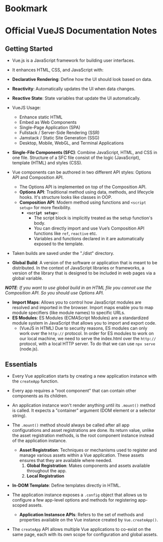 # Bookmark

# Official VueJS Documentation Notes
## Getting Started
+ Vue.js is a JavaScript framework for building user interfaces.
+ It enhances HTML, CSS, and JavaScript with:
+ **Declarative Rendering**: Define how the UI should look based on data.
+ **Reactivity**: Automatically updates the UI when data changes.
+ **Reactive State**: State variables that update the UI automatically.

+ VueJS Usage:
  - Enhance static HTML
  - Embed as Web Components
  - Single-Page Application (SPA)
  - Fullstack / Server-Side Rendering (SSR)
  - Jamstack / Static Site Generation (SSG)
  - Desktop, Mobile, WebGL, and Terminal Applications

+ **Single-File Components (SFC)**: Combine JavaScript, HTML, and CSS in one file. Structure of a SFC file consist of the logic (JavaScript), template (HTML) and styles (CSS).

+ Vue components can be authored in two different API styles: Options API and Composition API.
  - The Options API is implemented on top of the Composition API.
  - **Options API**: Traditional method using data, methods, and lifecycle hooks. It's structure looks like classes in OOP.
  - **Composition API**: Modern method using functions and `<script setup>` for more flexibility.
    + **`<script setup>`**:
      - The script block is implicitly treated as the setup function's body.
      - You can directly import and use Vue’s Composition API functions like `ref`, `reactive` etc.
      - Variables and functions declared in it are automatically exposed to the template.

+ Taken builds are saved under the "./dist" directory.
+ **Global Build**: A version of the software or application that is meant to be distributed. In the context of JavaScript libraries or frameworks, a version of the library that is designed to be included in web pages via a global variable.

***NOTE**: If you want to use global build in an HTML file you cannot use the Composition API. So you should use Options API.*

+ **Import Maps**: Allows you to control how JavaScript modules are resolved and imported in the browser. Import maps enable you to map module specifiers (like module names) to specific URLs.
+ **ES Modules**: ES Modules (ECMAScript Modules) are a standardized module system in JavaScript that allows you to import and export code.
  - (VueJS in HTML) Due to security reasons, ES modules can only work over the `http://` protocol. In order for ES modules to work on our local machine, we need to serve the index.html over the `http://` protocol, with a local HTTP server. To do that we can use `npx serve` (node.js).

## Essentials
+ Every Vue application starts by creating a new application instance with the `createApp` function.
+ Every app requires a "root component" that can contain other components as its children.
+ An application instance won't render anything until its `.mount()` method is called. It expects a "container" argument (DOM element or a selector string).

+ The `.mount()` method should always be called after all app configurations and asset registrations are done. Its return value, unlike the asset registration methods, is the root component instance instead of the application instance.
  - **Asset Registration**: Techniques or mechanisms used to register and manage various assets within a Vue application. These assets ensures that they are available where needed.
    1. **Global Registration**: Makes components and assets available throughout the app.
    2. **Local Registration**

+ **In-DOM Template**: Define templates directly in HTML.
+ The application instance exposes a `.config` object that allows us to configure a few app-level options and methods for registering app-scoped assets.
  - **Application Instansce APIs**: Refers to the set of methods and properties available on the Vue instance created by `Vue.createApp()`.

+ The `createApp` API allows multiple Vue applications to co-exist on the same page, each with its own scope for configuration and global assets.